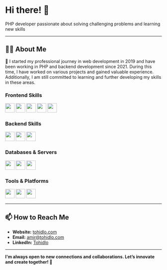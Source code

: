 # Hi there! 👋
  PHP developer passionate about solving challenging problems and learning new skills

---

## 🧑‍💻 About Me
💬 I started my professional journey in web development in 2019 and have been working in PHP and backend development since 2021. During this time, I have worked on various projects and gained valuable experience. Additionally, I am still committed to learning and further developing my skills in these areas.


### **Frontend Skills**
<img src="https://upload.wikimedia.org/wikipedia/commons/6/6a/HTML5_logo_and_wordmark.svg" width="30"/>
<img src="https://upload.wikimedia.org/wikipedia/commons/6/62/CSS3_logo.svg" width="30"/>
<img src="https://upload.wikimedia.org/wikipedia/commons/9/99/JavaScript_logo_2.svg" width="30"/>
<img src="https://upload.wikimedia.org/wikipedia/commons/3/3f/JQuery_logo_2.svg" width="30"/>
<img src="https://upload.wikimedia.org/wikipedia/commons/b/b2/Bootstrap_logo.svg" width="30"/>

### **Backend Skills**
<img src="https://upload.wikimedia.org/wikipedia/commons/2/27/PHP-logo.svg" width="30"/>
<img src="https://upload.wikimedia.org/wikipedia/commons/0/0a/WordPress_logo.svg" width="30"/>
<img src="https://upload.wikimedia.org/wikipedia/commons/8/89/Node.js_logo.svg" width="30"/>

### **Databases & Servers**
<img src="https://upload.wikimedia.org/wikipedia/commons/0/0a/MySQL_logo.svg" width="30"/>
<img src="https://upload.wikimedia.org/wikipedia/commons/4/44/MongoDB_logo.svg" width="30"/>
<img src="https://upload.wikimedia.org/wikipedia/commons/2/23/Apache_logo.svg" width="30"/>

### **Tools & Platforms**
<img src="https://upload.wikimedia.org/wikipedia/commons/a/a7/Git-Logo.svg" width="30"/>
<img src="https://upload.wikimedia.org/wikipedia/commons/9/91/Octicons-mark-github.svg" width="30"/>
<img src="https://upload.wikimedia.org/wikipedia/commons/4/4e/Docker_Logo.svg" width="30"/>

---

## 📫 How to Reach Me
- **Website:** [tohidlo.com](https://tohidlo.com)
- **Email:** [amir@tohidlo.com](mailto:amir@tohidlo.com)
- **LinkedIn:** [Tohidlo](https://www.linkedin.com/in/tohidlo)

---

**I'm always open to new connections and collaborations. Let’s innovate and create together! 🚀**
